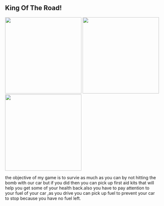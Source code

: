 <h2> King Of The Road!</h2>
<img src="https://github.com/jardelean7450/PyGame-Project/blob/master/GamePlan/1.1.PNG" width="250" height="250">
<img src="https://github.com/jardelean7450/PyGame-Project/blob/master/GamePlan/1.2.PNG" width="250" height="250">
<img src="https://github.com/jardelean7450/PyGame-Project/blob/master/GamePlan/1.3.PNG" width="250" height="250">
<p>the objective of my game is to survie as much as you can by not hitting the bomb with our car but if you did then you can pick up first aid kits that will help you get some of your health back.also you have to pay attention to your fuel of your car ,as you drive you can pick up fuel to prevent your car to stop because you have no fuel left.</p>
